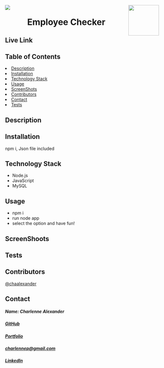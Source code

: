 <img align="left" src= "https://img.shields.io/badge/License-MIT-green">
<img align="right" width="100" height="100" src="https://avatars1.githubusercontent.com/u/59755481?v=4">
<h1 align= "center">Employee Checker</h1> 
<h2>Live Link</h2>
<!-- <h3><a href= "https://note-taker-ca.herokuapp.com/">Live Link</a></h3>   -->
<h2> Table of Contents </h2>
<li><a href="#description">Description</a></li>  
<li><a href="#installation">Installation</a></li> 
<li><a href="#tech">Technology Stack</a></li> 
<li><a href="#usage">Usage</a></li> 
<li><a href="#screen">ScreenShots</a></li> 
<li><a href="#contributors">Contributors</a></li>   
<li><a href="#contact">Contact</a></li> 
<li><a href="#tests">Tests</a></li> 
<h2 id="description"> Description </h2>
<p></p>   
<h2 id="installation"> Installation </h2>
<p>npm i, Json file included</p>          
<h2 id="tech"> Technology Stack </h2>          
<ul>
<li>Node.js</li>
<li>JavaScript</li>
<li>MySQL</li>
</ul>          
<h2 id="usage"> Usage </h2>
<ul>
<li>npm i</li>
<li>run node app</li>
<li>select the option and have fun!</li>
</ul>   
<h2 id="screen"> ScreenShoots </h2>
<!-- <img src= "screenShots/index.png">
<img src= "screenShots/notes.png"> -->
<h2 id="tests">Tests</h2>
<!-- <p><img src= "image/gif.gif"></p> -->
<h2 id="contributors"> Contributors </h2>
<p><a href= "https://github.com/chaalexander">@chaalexander</a></p> 
<h2 id="contact"> Contact </h2>         
<h5> Name: Charlenne Alexander </h5>       
<h5><a href= "https://github.com/chaalexander">GitHub</a></h5>  
<h5><a href= "https://chaalexander.github.io/">Portfolio</a></h5>  
<h5><a href= "mailto:charlennep@gmail.com">charlennep@gmail.com</a></h5>       
<h5><a href= "https://www.linkedin.com/in/cha-alexander">LinkedIn</a></h5>    

